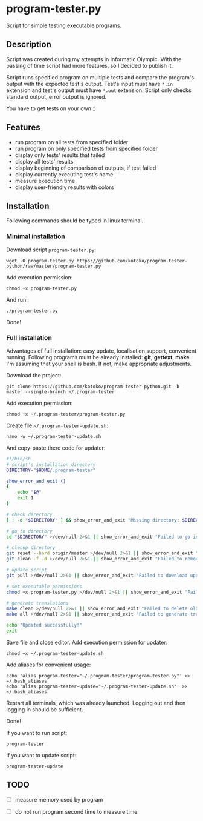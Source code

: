 # program-tester.py
Script for simple testing executable programs.

## Description
Script was created during my attempts in Informatic Olympic. With the passing of time script had more features, so I decided to publish it.

Script runs specified program on multiple tests and compare the program's output with the expected test's output. Test's input must have `*.in` extension and test's output must have `*.out` extension. Script only checks standard output, error output is ignored.

You have to get tests on your own :)

## Features
* run program on all tests from specified folder
* run program on only specified tests from specified folder
* display only tests' results that failed
* display all tests' results
* display beginning of comparison of outputs, if test failed 
* display currently executing test's name
* measure execution time
* display user-friendly results with colors

## Installation
Following commands should be typed in linux terminal.

### Minimal installation
Download script `program-tester.py`:

    wget -O program-tester.py https://github.com/kotoko/program-tester-python/raw/master/program-tester.py

Add execution permission:

    chmod +x program-tester.py

And run:

    ./program-tester.py

Done!

### Full installation
Advantages of full installation: easy update, localisation support, convenient running. Following programs must be already installed: **git**, **gettext**, **make**. I'm assuming that your shell is bash. If not, make appropriate adjustments.

Download the project:

    git clone https://github.com/kotoko/program-tester-python.git -b master --single-branch ~/.program-tester

Add execution permission:

    chmod +x ~/.program-tester/program-tester.py

Create file `~/.program-tester-update.sh`:

    nano -w ~/.program-tester-update.sh

And copy-paste there code for updater:

```bash
#!/bin/sh
# script's installation directory
DIRECTORY="$HOME/.program-tester"

show_error_and_exit ()
{
    echo "$@"
    exit 1
}

# check directory
[ ! -d "$DIRECTORY" ] && show_error_and_exit "Missing directory: $DIRECTORY"

# go to directory
cd "$DIRECTORY" >/dev/null 2>&1 || show_error_and_exit "Failed to go into directory: $DIRECTORY"

# clenup directory
git reset --hard origin/master >/dev/null 2>&1 || show_error_and_exit "Failed to reset state of project"
git clean -f -d >/dev/null 2>&1 || show_error_and_exit "Failed to remove garbage files"

# update script
git pull >/dev/null 2>&1 || show_error_and_exit "Failed to download update"

# set executable permissions
chmod +x program-tester.py >/dev/null 2>&1 || show_error_and_exit "Failed to add executable permission"

# generate translations
make clean >/dev/null 2>&1 || show_error_and_exit "Failed to delete old translations' binaries"
make all >/dev/null 2>&1 || show_error_and_exit "Failed to generate translations' binaries"

echo "Updated successfully!"
exit
```

Save file and close editor. Add execution permission for updater:

    chmod +x ~/.program-tester-update.sh

Add aliases for convenient usage:

    echo 'alias program-tester="~/.program-tester/program-tester.py"' >> ~/.bash_aliases
    echo 'alias program-tester-update="~/.program-tester-update.sh"' >> ~/.bash_aliases

Restart all terminals, which was already launched. Logging out and then logging in should be sufficient.

Done!

If you want to run script:

    program-tester

If you want to update script:

    program-tester-update

## TODO
- [ ] measure memory used by program
- [ ] do not run program second time to measure time

